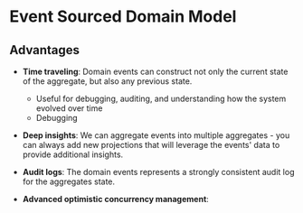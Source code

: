 # Event Sourced Domain Model

<!-- Page 110 - 113-->

## Advantages

- **Time traveling**: Domain events can construct not only the current state of the aggregate, but also any previous state.
  - Useful for debugging, auditing, and understanding how the system evolved over time
  - Debugging

- **Deep insights**: We can aggregate events into multiple aggregates - you can always add new projections that will leverage the events' data to provide additional insights.

- **Audit logs**: The domain events represents a strongly consistent audit log for the aggregates state.

- **Advanced optimistic concurrency management**: 


  <!-- - Debugging: It is possible to reconstruct past states to get the exact state of the system when a bug happened.

  - Possible to replay the events again to make sure the system is working as expected. 
  
  -->

